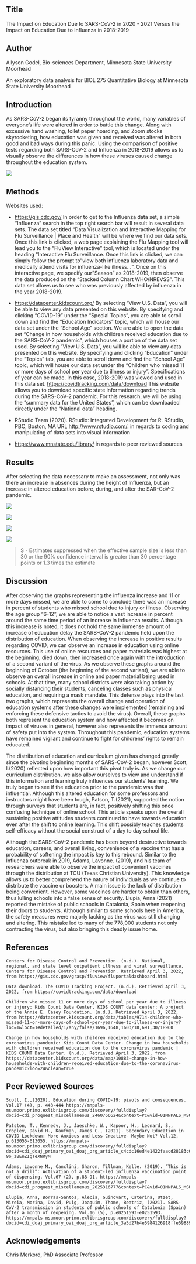 
## Title

The Impact on Education Due to SARS-CoV-2 in 2020 - 2021 Versus the
Impact on Education Due to Influenza in 2018-2019

## Author

Allyson Godel, Bio-sciences Department, Minnesota State University
Moorhead

An exploratory data analysis for BIOL 275 Quantitative Biology at
Minnesota State University Moorhead

## Introduction

As SARS-CoV-2 began its tyranny throughout the world, many variables of
everyone’s life were altered in order to battle this change. Along with
excessive hand washing, toilet paper hoarding, and Zoom stocks
skyrocketing, how education was given and received was altered in both
good and bad ways during this panic. Using the comparison of positive
tests regarding both SARS-CoV-2 and Influenza in 2018-2019 allows us to
visually observe the differences in how these viruses caused change
throughout the education system.

![](Student%20Image.png)

## Methods

Websites used:

-   <https://gis.cdc.gov/> In order to get to the Influenza data set, a
    simple “Influenza” search in the top right search bar will result in
    several data sets. The data set titled “Data Visualization and
    Interactive Mapping for Flu Surveillance \| Place and Health” will
    be where we find our data sets. Once this link is clicked, a web
    page explaining the Flu Mapping tool will lead you to the “FluView
    Interactive” tool, which is located under the heading “Interactive
    Flu Surveillance. Once this link is clicked, we can simply follow
    the prompt to”view both influenza laboratory data and medically
    attend visits for influenza-like illness…“. Once on this interactive
    page, we specify our”Season” as 2018-2019, then observe the data
    produced on the “Stacked Column Chart WHO/NREVSS”. This data set
    allows us to see who was previously affected by influenza in the
    year 2018-2019.

-   <https://datacenter.kidscount.org/> By selecting “View U.S. Data”,
    you will be able to view any data presented on this website. By
    specifying and clicking “COVID-19” under the “Special Topics”, you
    are able to scroll down and find the “Education Indicators” topic,
    which will house our data set under the “School Age” section. We are
    able to open the data set “Change in how households with children
    received education due to the SARS-CoV-2 pandemic”, which houses a
    portion of the data set used. By selecting “View U.S. Data”, you
    will be able to view any data presented on this website. By
    specifying and clicking “Education” under the “Topics” tab, you are
    able to scroll down and find the “School Age” topic, which will
    house our data set under the “Children who missed 11 or more days of
    school per year due to illness or injury”. Specifications of year
    can be made. In this case, 2018-2019 was viewed and used in this
    data set. <https://covidtracking.com/data/download> This website
    allows you to download specific state information regarding trends
    during the SARS-CoV-2 pandemic. For this research, we will be using
    the “summary data for the United States”, which can be downloaded
    directly under the “National data” heading.

-   RStudio Team (2020). RStudio: Integrated Development for R. RStudio,
    PBC, Boston, MA URL <http://www.rstudio.com/>. in regards to coding
    and manipulating of data sets into visual information

-   <https://www.mnstate.edu/library/> in regards to peer reviewed
    sources

## Results

After selecting the data necessary to make an assessment, not only was
there an increase in absences during the height of Influenza, but an
increase in altered education before, during, and after the SAR-CoV-2
pandemic.

![](Godel-EDA-2022_files/figure-gfm/unnamed-chunk-1-1.png)<!-- -->

![](Godel-EDA-2022_files/figure-gfm/unnamed-chunk-2-1.png)<!-- -->

![](Godel-EDA-2022_files/figure-gfm/unnamed-chunk-4-1.png)<!-- -->

![](Godel-EDA-2022_files/figure-gfm/unnamed-chunk-5-1.png)<!-- -->

> S - Estimates suppressed when the effective sample size is less than
> 30 or the 90% confidence interval is greater than 30 percentage points
> or 1.3 times the estimate

## Discussion

After observing the graphs representing the influenza increase and 11 or
more days missed, we are able to come to conclude there was an increase
in percent of students who missed school due to injury or illness.
Observing the age group “6-12”, we are able to notice a vast increase in
percent around the same time period of an increase in influenza results.
Although this increase is noted, it does not hold the same immense
amount of increase of education delay the SARS-CoV-2 pandemic held upon
the distribution of education. When observing the increase in positive
results regarding COVID, we can observe an increase in education using
online resources. This use of online resources and paper materials was
highest at the beginning, died down, then increased once again with the
introduction of a second variant of the virus. As we observe these
graphs around the beginning of October (the beginning of the second
variant), we are able to observe an overall increase in online and paper
material being used in schools. At that time, many school districts were
also taking action by socially distancing their students, canceling
classes such as physical education, and requiring a mask mandate. This
defense plays into the last two graphs, which represents the overall
change and operation of education systems after these changes were
implemented (remaining and enforcing these defensive tactics to avoid
the virus). Overall, these graphs both represent the education system
and how affected it becomes on impact of viruses in general, however
also represents the immense amount of safety put into the system.
Throughout this pandemic, education systems have remained vigilant and
continue to fight for childrens’ rights to remain educated.

The distribution of education and curriculum given has changed greatly
since the pivoting beginning months of SARS-CoV-2 began, however Scott,
I.(2020) reflected upon how important this pivot truly is. As we change
our curriculum distribution, we also allow ourselves to view and
understand if this information and learning truly influences our
students’ learning. We truly began to see if the education prior to the
pandemic was that influential. Although this altered education for some
professors and instructors might have been tough, Patson, T.(2021),
supported the notion through surveys that students are, in fact,
positively shifting this once confusing technique of online school. This
article speaks upon the overall sustaining positive attitudes students
continued to have towards education even after the shift to online
learning. This shift possibly teaches students self-efficacy without the
social construct of a day to day school life. 

Although the SARS-CoV-2 pandemic has been beyond destructive towards
education, careers, and overall living, convenience of a vaccine that
has a probability of softening the impact is key to this rebound.
Similar to the Influenza outbreak in 2019, Adams, Lavonne. (2019), and
his team of researchers were able to observe the impact of convenient
vaccines through the distribution at TCU (Texas Christian University).
This knowledge allows us to better comprehend the nature of individuals
as we continue to distribute the vaccine or boosters. A main issue is
the lack of distribution being convenient. However, some vaccines are
harder to obtain than others, thus lulling schools into a false sense of
security. Llupia, Anna (2021) reported the mistake of public schools in
Catalonia, Spain when reopening their doors to students. Although
similar to some schools here in America, the safety measures were
majorly lacking as the virus was still changing and altering. This
mistake led to many of the 778,000 students not only contracting the
virus, but also bringing this deadly issue home.

## References

    Centers for Disease Control and Prevention. (n.d.). National, regional, and state level outpatient illness and viral surveillance. Centers for Disease Control and Prevention. Retrieved April 3, 2022, from https://gis.cdc.gov/grasp/fluview/fluportaldashboard.html 

    Data download. The COVID Tracking Project. (n.d.). Retrieved April 3, 2022, from https://covidtracking.com/data/download 

    Children who missed 11 or more days of school per year due to illness or injury: Kids Count Data Center. KIDS COUNT data center: A project of the Annie E. Casey Foundation. (n.d.). Retrieved April 3, 2022, from https://datacenter.kidscount.org/data/tables/9714-children-who-missed-11-or-more-days-of-school-per-year-due-to-illness-or-injury?loc=1&loct=1#detailed/1/any/false/1696,1648,1603/18,691,30/18960 

    Change in how households with children received education due to the coronavirus pandemic: Kids Count Data Center. Change in how households with children received education due to the coronavirus pandemic | KIDS COUNT Data Center. (n.d.). Retrieved April 3, 2022, from https://datacenter.kidscount.org/data/map/10883-change-in-how-households-with-children-received-education-due-to-the-coronavirus-pandemic?loc=24&clean=true

## Peer Reviewed Sources

    Scott, I.,(2020). Education during COVID‐19: pivots and consequences. Vol.17 (4), p. 443-444 https://mnpals-msumoor.primo.exlibrisgroup.com/discovery/fulldisplay?docid=cdi_proquest_miscellaneous_2460766624&context=PC&vid=01MNPALS_MSUMOOR:MSUMOOR&lang=en&search_scope=MyInst_and_CI&adaptor=Primo%20Central&tab=Everything&query=any,contains,education%20COVID&offset=0&fbclid=IwAR0QoWyWqRrwHSdESAEnGdOf1UaLvpqY2udqRVRmMVa3RO6P4gD2DMg7KeU

    Patston, T., Kennedy, J., Jaeschke, W., Kapoor, H., Leonard, S., Cropley, David H., Kaufman, James C., (2021). Secondary Education in COVID Lockdown: More Anxious and Less Creative- Maybe Not? Vol.12, p.613055-613055. https://mnpals-msumoor.primo.exlibrisgroup.com/discovery/fulldisplay?docid=cdi_doaj_primary_oai_doaj_org_article_c4cdc16ed4e1422faacd28183c0c1a61&context=PC&vid=01MNPALS_MSUMOOR:MSUMOOR&lang=en&search_scope=MyInst_and_CI&adaptor=Primo%20Central&tab=Everything&query=any,contains,education%20COVID&offset=0&fbclid=IwAR0A2NHDrD5n2fi_rfkzTB7iwCYa6aHtpyRjLb4CT-9o_zBEnZIgTeXNRyM

    Adams, Lavonne M., Canclini, Sharon, Tillman, Kelle. (2019). “This is not a drill”: Activation of a student-led influenza vaccination point of dispensing. Vol.67 (2), p.88-91. https://mnpals-msumoor.primo.exlibrisgroup.com/discovery/fulldisplay?docid=cdi_proquest_miscellaneous_2025316777&context=PC&vid=01MNPALS_MSUMOOR:MSUMOOR&lang=en&search_scope=MyInst_and_CI&adaptor=Primo%20Central&tab=Everything&query=any,contains,Students%20Influenza&offset=0

    Llupia, Anna, Borras-Santos, Alecia, Guinovart, Caterina, Utzet, Mireia, Morina, David, Puig, Joaquim, Thome, Beatriz, (2021). SARS-CoV-2 transmission in students of public schools of Catalonia (Spain) after a month of reopening. Vol.16 (5), p.e0251593-e0251593. https://mnpals-msumoor.primo.exlibrisgroup.com/discovery/fulldisplay?docid=cdi_doaj_primary_oai_doaj_org_article_3a5d27b4e5984126918ffe59889398b2&context=PC&vid=01MNPALS_MSUMOOR:MSUMOOR&lang=en&search_scope=MyInst_and_CI&adaptor=Primo%20Central&tab=Everything&query=any,contains,Students%20SARS&offset=0

## Acknowledgements

Chris Merkord, PhD Associate Professor
